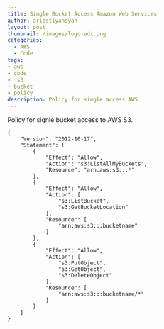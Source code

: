```yaml
---
title: Single Bucket Access Amazon Web Services
author: ariestiyansyah
layout: post
thumbnail: /images/logo-edx.png
categories:
  - AWS
  - Code
tags:
- aws
- code
-  s3
- bucket
- policy
description: Policy for single access AWS
---
```


Policy for signle bucket access to AWS S3.

    {
        "Version": "2012-10-17",
        "Statement": [
            {
                "Effect": "Allow",
                "Action": "s3:ListAllMyBuckets",
                "Resource": "arn:aws:s3:::*"
            },
            {
                "Effect": "Allow",
                "Action": [
                    "s3:ListBucket",
                    "s3:GetBucketLocation"
                ],
                "Resource": [
                    "arn:aws:s3:::bucketname"
                ]
            },
            {
                "Effect": "Allow",
                "Action": [
                    "s3:PutObject",
                    "s3:GetObject",
                    "s3:DeleteObject"
                ],
                "Resource": [
                    "arn:aws:s3:::bucketname/*"
                ]
            }
        ]
    }
    
